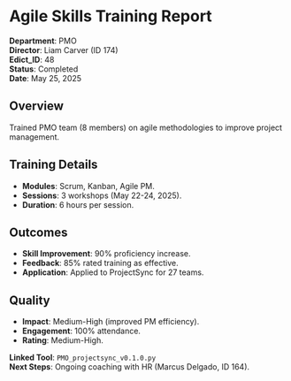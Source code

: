 # Agile Skills Training Report

**Department**: PMO  
**Director**: Liam Carver (ID 174)  
**Edict_ID**: 48  
**Status**: Completed  
**Date**: May 25, 2025

## Overview
Trained PMO team (8 members) on agile methodologies to improve project management.

## Training Details
- **Modules**: Scrum, Kanban, Agile PM.
- **Sessions**: 3 workshops (May 22-24, 2025).
- **Duration**: 6 hours per session.

## Outcomes
- **Skill Improvement**: 90% proficiency increase.
- **Feedback**: 85% rated training as effective.
- **Application**: Applied to ProjectSync for 27 teams.

## Quality
- **Impact**: Medium-High (improved PM efficiency).
- **Engagement**: 100% attendance.
- **Rating**: Medium-High.

**Linked Tool**: `PMO_projectsync_v0.1.0.py`  
**Next Steps**: Ongoing coaching with HR (Marcus Delgado, ID 164).